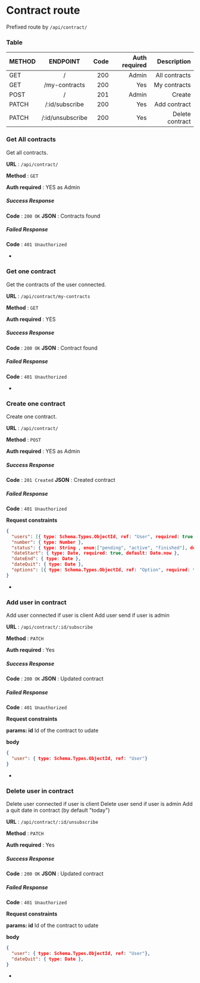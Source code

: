 # Contract route

Prefixed route by `/api/contract/` 

### Table
| METHOD    |    ENDPOINT   |  Code |  Auth required  | Description |
|-----------|:-------------:|------:|----------------:|------------:|
| GET       | /             | 200   | Admin             | All contracts |
| GET       | /my-contracts | 200   | Yes               | My contracts  |
| POST      | /             | 201   | Admin             | Create        |
| PATCH     | /:id/subscribe| 200   | Yes               | Add contract      |
| PATCH     | /:id/unsubscribe| 200   | Yes               | Delete contract   |

### Get All contracts

Get all contracts.

**URL** : `/api/contract/`

**Method** : `GET`

**Auth required** : YES as Admin

##### Success Response

**Code** : `200 OK`
**JSON** : Contracts found

##### Failed Response

**Code** : `401 Unauthorized`

-


### Get one contract

Get the contracts of the user connected.

**URL** : `/api/contract/my-contracts`

**Method** : `GET`

**Auth required** : YES

##### Success Response

**Code** : `200 OK`
**JSON** : Contract found

##### Failed Response

**Code** : `401 Unauthorized`

-


### Create one contract

Create one contract.

**URL** : `/api/contract/`

**Method** : `POST`

**Auth required** : YES as Admin

##### Success Response

**Code** : `201 Created`
**JSON** : Created contract

##### Failed Response

**Code** : `401 Unauthorized`

**Request constraints**

```json
{
  "users": [{ type: Schema.Types.ObjectId, ref: "User", required: true, unique:true }],
  "number": { type: Number },
  "status": { type: String , enum:["pending", "active", "finished"], default:"pending"},
  "dateStart": { type: Date, required: true, default: Date.now },
  "dateEnd": { type: Date },
  "dateQuit": { type: Date },
  "options": [{ type: Schema.Types.ObjectId, ref: "Option", required: true }],
}
```

-


### Add user in contract 

Add user connected if user is client
Add user send if user is admin

**URL** : `/api/contract/:id/subscribe`

**Method** : `PATCH`

**Auth required** : Yes

##### Success Response

**Code** : `200 OK`
**JSON** : Updated contract

##### Failed Response

**Code** : `401 Unauthorized`

**Request constraints**

**params: id**
Id of the contract to udate

**body**
```json
{
  "user": { type: Schema.Types.ObjectId, ref: "User"}
}
```

-


### Delete user in contract 

Delete user connected if user is client
Delete user send if user is admin
Add a quit date in contract (by default "today")

**URL** : `/api/contract/:id/unsubscribe`

**Method** : `PATCH`

**Auth required** : Yes

##### Success Response

**Code** : `200 OK`
**JSON** : Updated contract

##### Failed Response

**Code** : `401 Unauthorized`

**Request constraints**

**params: id**
Id of the contract to udate

**body**
```json
{
  "user": { type: Schema.Types.ObjectId, ref: "User"},
  "dateQuit": { type: Date },
}
```

-
